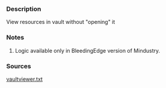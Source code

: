 ### Description
View resources in vault without "opening" it
### Notes
1. Logic available only in BleedingEdge version of Mindustry.
### Sources
[vaultviewer.txt](/vaultviewer.txt)
